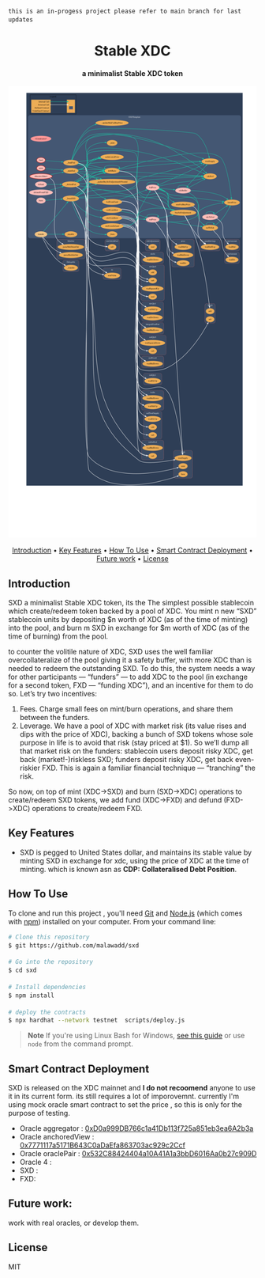   `this is an in-progess project please refer to main branch for last updates`
<h1 align="center"> Stable XDC </h1>
<h4 align="center"> a minimalist Stable XDC token </h4>

![screenshot](sxdtemplate.png)

<p align="center">
  <a href="#key-features">Introduction</a> •
  <a href="#key-features">Key Features</a> •
  <a href="#how-to-use">How To Use</a> •
  <a href="#Smart Contract Deployment">Smart Contract Deployment</a> •
  <a href="#Future work">Future work</a> •
  <a href="#license">License</a>
</p>

## Introduction
 SXD a minimalist Stable XDC token, its the The simplest possible stablecoin which  create/redeem token backed by a pool of XDC. You mint n new “SXD” stablecoin units by depositing $n worth of XDC (as of the time of minting) into the pool, and burn m SXD in exchange for $m worth of XDC (as of the time of burning) from the pool.
 
 to counter the volitile nature of XDC, SXD uses the well familiar overcollateralize of the pool giving it a safety buffer, with more XDC than is needed to redeem the outstanding SXD. To do this, the system needs a way for other participants — “funders” — to add XDC to the pool (in exchange for a second token, FXD — “funding XDC”), and an incentive for them to do so. Let’s try two incentives:
 
 1. Fees. Charge small fees on mint/burn operations, and share them between the funders.
2. Leverage. We have a pool of XDC with market risk (its value rises and dips with the price of XDC), backing a bunch of SXD tokens whose sole purpose in life is to avoid that risk (stay priced at $1). So we’ll dump all that market risk on the funders: stablecoin users deposit risky XDC, get back (market!-)riskless SXD; funders deposit risky XDC, get back even-riskier FXD. This is again a familiar financial technique — “tranching” the risk.

So now, on top of mint (XDC->SXD) and burn (SXD->XDC) operations to create/redeem SXD tokens, we add fund (XDC->FXD) and defund (FXD->XDC) operations to create/redeem FXD.
 
 
 
## Key Features

* SXD is pegged to United States dollar, and maintains its stable value by minting SXD in exchange for xdc, using the price of XDC at the time of minting. which is known asn as  **CDP: Collateralised Debt Position**. 

## How To Use

To clone and run this project , you'll need [Git](https://git-scm.com) and [Node.js](https://nodejs.org/en/download/) (which comes with [npm](http://npmjs.com)) installed on your computer. From your command line:

```bash
# Clone this repository
$ git https://github.com/malawadd/sxd

# Go into the repository
$ cd sxd

# Install dependencies
$ npm install

# deploy the contracts 
$ npx hardhat --network testnet  scripts/deploy.js
```

> **Note**
> If you're using Linux Bash for Windows, [see this guide](https://docs.microsoft.com/en-us/windows/dev-environment/javascript/nodejs-on-wsl) or use `node` from the command prompt.



## Smart Contract Deployment

SXD is released on the XDC mainnet and **I do not recoomend** anyone to use it in its current form. its still requires a lot of imporovemnt. currently I'm using mock oracle smart contract to set the price , so this is only for the purpose of testing. 

* Oracle aggregator : [0xD0a999DB766c1a41Db113f725a851eb3ea6A2b3a](https://xdcscan.io/address/xdcd0a999db766c1a41db113f725a851eb3ea6a2b3a#transactions)
* Oracle anchoredView : [0x7771117a5171B643C0aDaEfa863703ac929c2Ccf](https://xdcscan.io/address/xdc7771117a5171b643c0adaefa863703ac929c2ccf#transactions)
* Oracle oraclePair : [0x532C88424404a10A41A1a3bbD6016Aa0b27c909D](https://xdcscan.io/address/xdc532c88424404a10a41a1a3bbd6016aa0b27c909d#transactions)
* Oracle 4 :
* SXD : 
* FXD:

## Future work:

work with real oracles, or develop them. 



## License

MIT